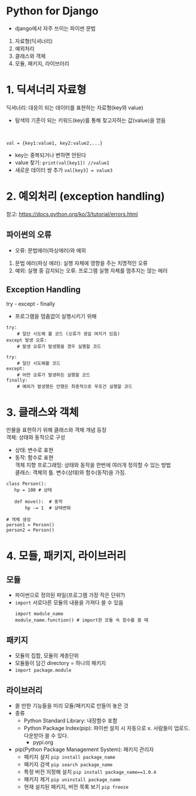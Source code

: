 # Python for Django 
- django에서 자주 쓰이는 파이썬 문법 
1. 자료형(딕셔너리)
2. 예외처리
3. 클래스와 객체
4. 모듈, 패키지, 라이브러리  

# 1. 딕셔너리 자료형  
딕셔너리: 대응이 되는 데이터를 표현하는 자료형(key와 value)  
- 탐색의 기준이 되는 키워드(key)를 통해 찾고자하는 값(value)을 얻음  
<br>

`val = {key1:value1, key2:value2,...}`
- key는 중복되거나 변하면 안된다  
- value 찾기: `print(val[key1]) //value1`  
- 새로운 데이터 쌍 추가 `val[key3] = value3`  

# 2. 예외처리 (exception handling)  
참고: https://docs.python.org/ko/3/tutorial/errors.html  

## 파이썬의 오류
- 오류: 문법에러(파싱에러)와 예외
1. 문법 에러(파싱 에러): 실행 자체에 영향을 주는 치명적인 오류  
2. 예외: 실행 중 감지되는 오류. 프로그램 실행 자체를 멈추지는 않는 에러

## Exception Handling
try - except - finally  
- 프로그램을 멈춤없이 실행시키기 위해 

```
try: 
    # 일단 시도해 볼 코드 (오류가 생길 여지가 있음)  
except 발생 오류:
    # 발생 오류가 발생했을 경우 실행할 코드
```

```
try:
    # 일단 시도해볼 코드 
except:
    # 어떤 오류가 발생하든 실행할 코드 
finally:
    # 예외가 발생했든 안했든 최종적으로 무조건 실행할 코드
```

# 3. 클래스와 객체  
만물을 표현하기 위해 클래스와 객체 개념 등장  
객체: 상태와 동작으로 구성  
 - 상태: 변수로 표현  
 - 동작: 함수로 표현  
 객체 지향 프로그래밍: 상태와 동작을 한번에 여러개 정의할 수 있는 방법  
 클래스: 객체의 틀. 변수(상태)와 함수(동작)을 가짐.  
 
 ```
 class Person():
    hp = 100 # 상태
    
    def move():  # 동작
        hp -= 1  # 상태변화

# 객체 생성
person1 = Person()
person2 = Person()
```

# 4. 모듈, 패키지, 라이브러리  
## 모듈  
- 파이썬으로 정의된 파일(프로그램 가장 작은 단위?)  
- `import` 서로다른 모듈의 내용을 가져다 쓸 수 있음  
    ```
    import module_name
    module_name.function() # import한 모듈 속 함수를 쓸 때 
    ```  
## 패키지  
- 모듈의 집합, 모듈의 계층단위  
- 모듈들이 담긴 directory = 하나의 패키지 
- `import package.module`  
## 라이브러리  
- 쓸 만한 기능들을 미리 모듈/패키지로 만들어 놓은 것 
- 종류  
    - Python Standard Library: 내장함수 포함  
    - Python Package Index(pip): 파이썬 설치 시 자동으로 x. 사람들이 업로드. 다운받아 쓸 수 있다.    
        - pypi.org  
- pip(Python Package Management System): 패키지 관리자  
    - 패키지 설치 `pip install package_name`   
    - 패키지 검색 `pip search package_name`  
    - 특정 버전 지정해 설치 `pip install package_name==1.0.4`  
    - 패키지 제거 `pip uninstall package_name`  
    - 현재 설치된 패키지, 버전 목록 보기 `pip freeze`  



